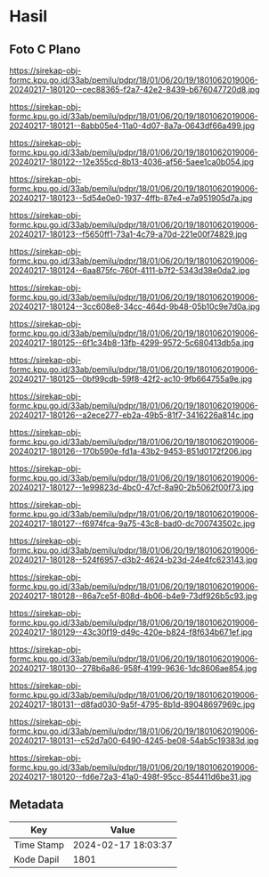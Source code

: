 # Hasil

## Foto C Plano

https://sirekap-obj-formc.kpu.go.id/33ab/pemilu/pdpr/18/01/06/20/19/1801062019006-20240217-180120--cec88365-f2a7-42e2-8439-b676047720d8.jpg

https://sirekap-obj-formc.kpu.go.id/33ab/pemilu/pdpr/18/01/06/20/19/1801062019006-20240217-180121--8abb05e4-11a0-4d07-8a7a-0643df66a499.jpg

https://sirekap-obj-formc.kpu.go.id/33ab/pemilu/pdpr/18/01/06/20/19/1801062019006-20240217-180122--12e355cd-8b13-4036-af56-5aee1ca0b054.jpg

https://sirekap-obj-formc.kpu.go.id/33ab/pemilu/pdpr/18/01/06/20/19/1801062019006-20240217-180123--5d54e0e0-1937-4ffb-87e4-e7a951905d7a.jpg

https://sirekap-obj-formc.kpu.go.id/33ab/pemilu/pdpr/18/01/06/20/19/1801062019006-20240217-180123--f5650ff1-73a1-4c79-a70d-221e00f74829.jpg

https://sirekap-obj-formc.kpu.go.id/33ab/pemilu/pdpr/18/01/06/20/19/1801062019006-20240217-180124--6aa875fc-760f-4111-b7f2-5343d38e0da2.jpg

https://sirekap-obj-formc.kpu.go.id/33ab/pemilu/pdpr/18/01/06/20/19/1801062019006-20240217-180124--3cc608e8-34cc-464d-9b48-05b10c9e7d0a.jpg

https://sirekap-obj-formc.kpu.go.id/33ab/pemilu/pdpr/18/01/06/20/19/1801062019006-20240217-180125--6f1c34b8-13fb-4299-9572-5c680413db5a.jpg

https://sirekap-obj-formc.kpu.go.id/33ab/pemilu/pdpr/18/01/06/20/19/1801062019006-20240217-180125--0bf99cdb-59f8-42f2-ac10-9fb664755a9e.jpg

https://sirekap-obj-formc.kpu.go.id/33ab/pemilu/pdpr/18/01/06/20/19/1801062019006-20240217-180126--a2ece277-eb2a-49b5-81f7-3416226a814c.jpg

https://sirekap-obj-formc.kpu.go.id/33ab/pemilu/pdpr/18/01/06/20/19/1801062019006-20240217-180126--170b590e-fd1a-43b2-9453-851d0172f206.jpg

https://sirekap-obj-formc.kpu.go.id/33ab/pemilu/pdpr/18/01/06/20/19/1801062019006-20240217-180127--1e99823d-4bc0-47cf-8a90-2b5062f00f73.jpg

https://sirekap-obj-formc.kpu.go.id/33ab/pemilu/pdpr/18/01/06/20/19/1801062019006-20240217-180127--f6974fca-9a75-43c8-bad0-dc700743502c.jpg

https://sirekap-obj-formc.kpu.go.id/33ab/pemilu/pdpr/18/01/06/20/19/1801062019006-20240217-180128--524f6957-d3b2-4624-b23d-24e4fc623143.jpg

https://sirekap-obj-formc.kpu.go.id/33ab/pemilu/pdpr/18/01/06/20/19/1801062019006-20240217-180128--86a7ce5f-808d-4b06-b4e9-73df926b5c93.jpg

https://sirekap-obj-formc.kpu.go.id/33ab/pemilu/pdpr/18/01/06/20/19/1801062019006-20240217-180129--43c30f19-d49c-420e-b824-f8f634b671ef.jpg

https://sirekap-obj-formc.kpu.go.id/33ab/pemilu/pdpr/18/01/06/20/19/1801062019006-20240217-180130--278b6a86-958f-4199-9636-1dc8606ae854.jpg

https://sirekap-obj-formc.kpu.go.id/33ab/pemilu/pdpr/18/01/06/20/19/1801062019006-20240217-180131--d8fad030-9a5f-4795-8b1d-89048697969c.jpg

https://sirekap-obj-formc.kpu.go.id/33ab/pemilu/pdpr/18/01/06/20/19/1801062019006-20240217-180131--c52d7a00-6490-4245-be08-54ab5c19383d.jpg

https://sirekap-obj-formc.kpu.go.id/33ab/pemilu/pdpr/18/01/06/20/19/1801062019006-20240217-180120--fd6e72a3-41a0-498f-95cc-854411d6be31.jpg


## Metadata

| Key        | Value               |
| ---------- | ------------------- |
| Time Stamp | 2024-02-17 18:03:37 |
| Kode Dapil | 1801                |



